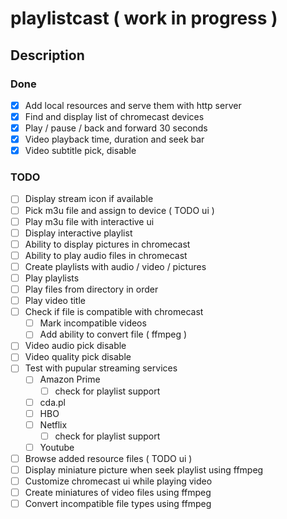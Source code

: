 playlistcast ( work in progress )
====
  
## Description

### Done
* [x] Add local resources and serve them with http server
* [x] Find and display list of chromecast devices
* [x] Play / pause / back and forward 30 seconds 
* [x] Video playback time, duration and seek bar
* [x] Video subtitle pick, disable
 
### TODO
* [ ] Display stream icon if available
* [ ] Pick m3u file and assign to device ( TODO ui )
* [ ] Play m3u file with interactive ui 
* [ ] Display interactive playlist
* [ ] Ability to display pictures in chromecast
* [ ] Ability to play audio files in chromecast
* [ ] Create playlists with audio / video / pictures
* [ ] Play playlists
* [ ] Play files from directory in order
* [ ] Play video title
* [ ] Check if file is compatible with chromecast  
    * [ ] Mark incompatible videos
    * [ ] Add ability to convert file ( ffmpeg )
* [ ] Video audio pick disable
* [ ] Video quality pick disable
* [ ] Test with pupular streaming services      
    * [ ] Amazon Prime  
        * [ ] check for playlist support 
    * [ ] cda.pl 
    * [ ] HBO 
    * [ ] Netflix
        * [ ] check for playlist support
    * [ ] Youtube 
* [ ] Browse added resource files ( TODO ui )
* [ ] Display miniature picture when seek playlist using ffmpeg
* [ ] Customize chromecast ui while playing video
* [ ] Create miniatures of video files using ffmpeg
* [ ] Convert incompatible file types using ffmpeg
